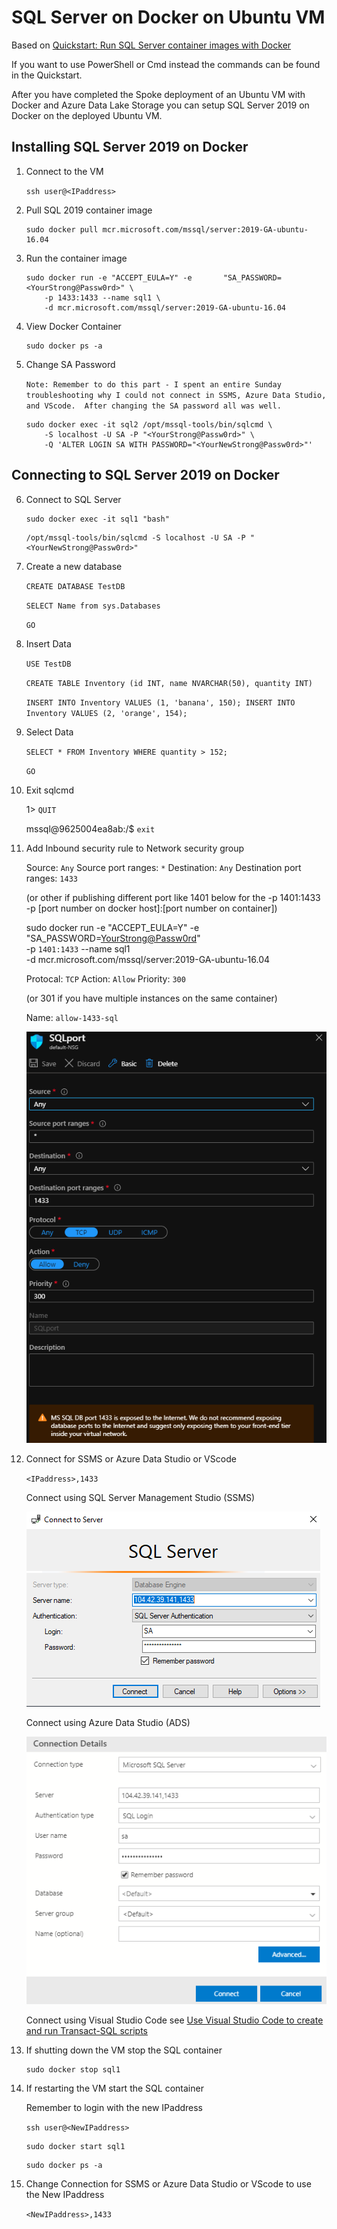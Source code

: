 # SQL Server on Docker on Ubuntu VM

Based on [Quickstart: Run SQL Server container images with Docker](https://docs.microsoft.com/en-us/sql/linux/quickstart-install-connect-docker?view=sql-server-ver15&pivots=cs1-bash)

If you want to use PowerShell or Cmd instead the commands can be found in the Quickstart.

After you have completed the Spoke deployment of an Ubuntu VM with Docker and Azure Data Lake Storage you can setup SQL Server 2019 on Docker on the deployed Ubuntu VM.

## Installing SQL Server 2019 on Docker

1. Connect to the VM

    `ssh user@<IPaddress>`

2. Pull SQL 2019 container image

   ```
   sudo docker pull mcr.microsoft.com/mssql/server:2019-GA-ubuntu-16.04
   ```

3. Run the container image

    ```
    sudo docker run -e "ACCEPT_EULA=Y" -e       "SA_PASSWORD=<YourStrong@Passw0rd>" \
        -p 1433:1433 --name sql1 \
        -d mcr.microsoft.com/mssql/server:2019-GA-ubuntu-16.04
    ```


4. View Docker Container

    ```
    sudo docker ps -a
    ```

5. Change SA Password 

    `Note: Remember to do this part - I spent an entire Sunday troubleshooting why I could not connect in SSMS, Azure Data Studio, and VScode.  After changing the SA password all was well.`

    ```
    sudo docker exec -it sql2 /opt/mssql-tools/bin/sqlcmd \
        -S localhost -U SA -P "<YourStrong@Passw0rd>" \
        -Q 'ALTER LOGIN SA WITH PASSWORD="<YourNewStrong@Passw0rd>"'
    ```
## Connecting to SQL Server 2019 on Docker

6. Connect to SQL Server

    ```
    sudo docker exec -it sql1 "bash"
    ```

    ```
    /opt/mssql-tools/bin/sqlcmd -S localhost -U SA -P "<YourNewStrong@Passw0rd>"
    ```

7. Create a new database

    `CREATE DATABASE TestDB`

    `SELECT Name from sys.Databases`

    `GO`

8. Insert Data

    `USE TestDB`

    `CREATE TABLE Inventory (id INT, name NVARCHAR(50), quantity INT)`

    `INSERT INTO Inventory VALUES (1, 'banana', 150); INSERT INTO Inventory VALUES (2, 'orange', 154);`

9. Select Data

    `SELECT * FROM Inventory WHERE quantity > 152;`

    `GO`

10. Exit sqlcmd

    1> `QUIT`

    mssql@9625004ea8ab:/$ `exit`

11. Add Inbound security rule to Network security group

    Source: `Any`
    Source port ranges: `*`
    Destination: `Any`
    Destination port ranges: `1433` 

    (or other if publishing different port like 1401 below for the -p 1401:1433 -p [port number on docker host]:[port number on container])

    sudo docker run -e "ACCEPT_EULA=Y" -e "SA_PASSWORD=<YourStrong@Passw0rd>" \
        -p `1401:1433` --name sql1 \
        -d mcr.microsoft.com/mssql/server:2019-GA-ubuntu-16.04

    Protocal: `TCP`
    Action: `Allow`
    Priority: `300` 

    (or 301 if you have multiple instances on the same container)

    Name: `allow-1433-sql`

    ![addInbound](https://raw.githubusercontent.com/DataSnowman/spoke/master/images/addInboundSecurityRule.png)

12. Connect for SSMS or Azure Data Studio or VScode

    `<IPaddress>,1433`

    Connect using SQL Server Management Studio (SSMS)

    ![ssms](https://raw.githubusercontent.com/DataSnowman/spoke/master/images/ssms.png)


    Connect using Azure Data Studio (ADS)

    ![ads](https://raw.githubusercontent.com/DataSnowman/spoke/master/images/ads.png)

    Connect using Visual Studio Code see [Use Visual Studio Code to create and run Transact-SQL scripts](https://docs.microsoft.com/en-us/sql/visual-studio-code/sql-server-develop-use-vscode?view=sql-server-ver15)


13. If shutting down the VM stop the SQL container

    ```
    sudo docker stop sql1
    ```


14. If restarting the VM start the SQL container

    Remember to login with the new IPaddress

    `ssh user@<NewIPaddress>`

    ```
    sudo docker start sql1
    ```

    ```
    sudo docker ps -a
    ```

15. Change Connection for SSMS or Azure Data Studio or VScode to use the New IPaddress

    `<NewIPaddress>,1433`




